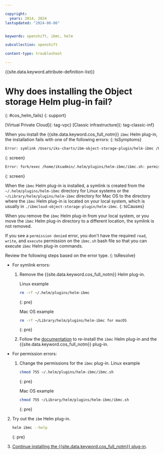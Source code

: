 ```yaml
---

copyright: 
  years: 2014, 2024
lastupdated: "2024-06-06"


keywords: openshift, ibmc, helm

subcollection: openshift

content-type: troubleshoot

---
```



{{site.data.keyword.attribute-definition-list}}





# Why does installing the Object storage Helm plug-in fail?
{: #cos_helm_fails}
{: support}

[Virtual Private Cloud]{: tag-vpc} [Classic infrastructure]{: tag-classic-inf}


When you install the {{site.data.keyword.cos_full_notm}} `ibmc` Helm plug-in, the installation fails with one of the following errors:
{: tsSymptoms}

```sh
Error: symlink /Users/iks-charts/ibm-object-storage-plugin/helm-ibmc /Users/ibm/.helm/plugins/helm-ibmc: file exists
```
{: screen}

```sh
Error: fork/exec /home/iksadmin/.helm/plugins/helm-ibmc/ibmc.sh: permission denied
```
{: screen}


When the `ibmc` Helm plug-in is installed, a symlink is created from the `~/.helm/plugins/helm-ibmc` directory for Linux systems or the `~/Library/helm/plugins/helm-ibmc` directory for Mac OS to the directory where the `ibmc` Helm plug-in is located on your local system, which is usually in `./ibmcloud-object-storage-plugin/helm-ibmc`.
{: tsCauses}

When you remove the `ibmc` Helm plug-in from your local system, or you move the `ibmc` Helm plug-in directory to a different location, the symlink is not removed.

If you see a `permission denied` error, you don't have the required `read`, `write`, and `execute` permission on the `ibmc.sh` bash file so that you can execute `ibmc` Helm plug-in commands.


Review the following steps based on the error type.
{: tsResolve}

- For symlink errors:

    1. Remove the {{site.data.keyword.cos_full_notm}} Helm plug-in.
        
        Linux example
        ```sh
        rm -rf ~/.helm/plugins/helm-ibmc
        ```
        {: pre}

        Mac OS example
        ```sh
        rm -rf ~/Library/helm/plugins/helm-ibmc for macOS
        ```
        {: pre}

    2. Follow the [documentation](/docs/openshift?topic=openshift-storage_cos_install) to re-install the `ibmc` Helm plug-in and the {{site.data.keyword.cos_full_notm}} plug-in.

- For permission errors:

    1. Change the permissions for the `ibmc` plug-in.
        Linux example
        ```sh
        chmod 755 ~/.helm/plugins/helm-ibmc/ibmc.sh
        ```
        {: pre}

        Mac OS example
        ```sh
        chmod 755 ~/Library/helm/plugins/helm-ibmc/ibmc.sh
        ```
        {: pre}

2. Try out the `ibm` Helm plug-in.
    ```sh
    helm ibmc --help
    ```
    {: pre}

3. [Continue installing the {{site.data.keyword.cos_full_notm}} plug-in](/docs/openshift?topic=openshift-storage_cos_install).






